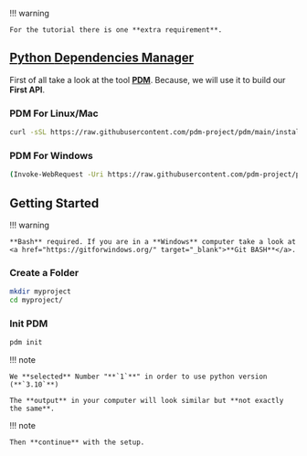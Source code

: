 !!! warning

    For the tutorial there is one **extra requirement**.

## <a href="https://pypi.org/project/pdm/" target="_blank">**P**ython **D**ependencies **M**anager</a>

First of all take a look at the tool <a href="https://pypi.org/project/pdm/" target="_blank">**PDM**</a>. Because, we will use it to build our **First API**.

### **PDM** For **Linux/Mac**

```sh
curl -sSL https://raw.githubusercontent.com/pdm-project/pdm/main/install-pdm.py | python3 -
```

### **PDM** For **Windows**

```sh
(Invoke-WebRequest -Uri https://raw.githubusercontent.com/pdm-project/pdm/main/install-pdm.py -UseBasicParsing).Content | python -
```

## Getting Started

!!! warning

    **Bash** required. If you are in a **Windows** computer take a look at <a href="https://gitforwindows.org/" target="_blank">**Git BASH**</a>.

### Create a Folder

```sh
mkdir myproject
cd myproject/
```

### Init **PDM**

```sh
pdm init
```

!!! note

    We **selected** Number "**`1`**" in order to use python version (**`3.10`**)

    The **output** in your computer will look similar but **not exactly the same**.

<div id="terminal-getting-started" data-termynal></div>

!!! note

    Then **continue** with the setup.

<div id="terminal-getting-started-2" data-termynal></div>
